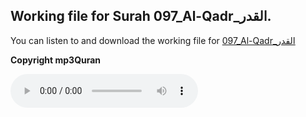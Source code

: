 
## Working file for Surah 097_Al-Qadr_القدر.

You can listen to and download the working file for [097_Al-Qadr_القدر](https://server13.mp3quran.net/husr/097.mp3)

**Copyright mp3Quran**

<audio controls src="https://server13.mp3quran.net/husr/097.mp3"></audio>

